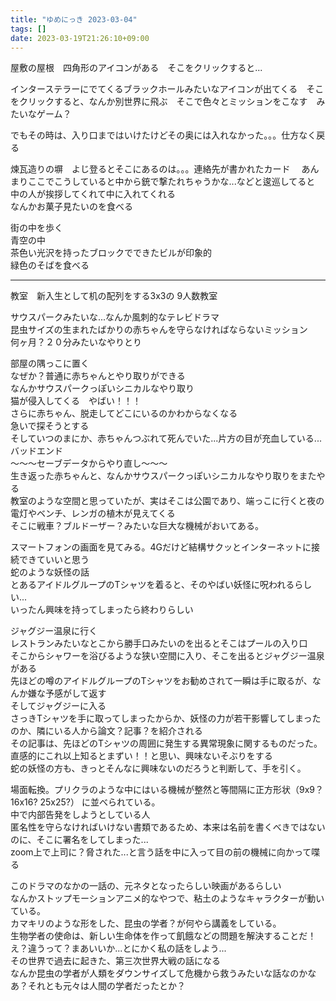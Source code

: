 ```yaml
---
title: "ゆめにっき 2023-03-04"
tags: []
date: 2023-03-19T21:26:10+09:00
---
```


屋敷の屋根　四角形のアイコンがある　そこをクリックすると...

インターステラーにでてくるブラックホールみたいなアイコンが出てくる　そこをクリックすると、なんか別世界に飛ぶ　そこで色々とミッションをこなす　みたいなゲーム？

でもその時は、入り口まではいけたけどその奥には入れなかった。。。仕方なく戻る

煉瓦造りの塀　よじ登るとそこにあるのは。。。連絡先が書かれたカード　
あんまりここでこうしていると中から銃で撃たれちゃうかな...などと逡巡してると  
中の人が挨拶してくれて中に入れてくれる  
なんかお菓子見たいのを食べる

街の中を歩く  
青空の中  
茶色い光沢を持ったブロックでできたビルが印象的  
緑色のそばを食べる

***

教室　新入生として机の配列をする3x3の 9人数教室

サウスパークみたいな...なんか風刺的なテレビドラマ  
昆虫サイズの生まれたばかりの赤ちゃんを守らなければならないミッション  
何ヶ月？２０分みたいなやりとり

部屋の隅っこに置く  
なぜか？普通に赤ちゃんとやり取りができる  
なんかサウスパークっぽいシニカルなやり取り  
猫が侵入してくる　やばい！！！  
さらに赤ちゃん、脱走してどこにいるのかわからなくなる  
急いで探そうとする  
そしていつのまにか、赤ちゃんつぶれて死んでいた...片方の目が充血している...バッドエンド  
〜〜〜セーブデータからやり直し〜〜〜  
生き返った赤ちゃんと、なんかサウスパークっぽいシニカルなやり取りをまたやる  
教室のような空間と思っていたが、実はそこは公園であり、端っこに行くと夜の電灯やベンチ、レンガの植木が見えてくる  
そこに戦車？ブルドーザー？みたいな巨大な機械がおいてある。

スマートフォンの画面を見てみる。4Gだけど結構サクッとインターネットに接続できていいと思う  
蛇のような妖怪の話  
とあるアイドルグループのTシャツを着ると、そのやばい妖怪に呪われるらしい...  
いったん興味を持ってしまったら終わりらしい

ジャグジー温泉に行く  
レストランみたいなとこから勝手口みたいのを出るとそこはプールの入り口  
そこからシャワーを浴びるような狭い空間に入り、そこを出るとジャグジー温泉がある  
先ほどの噂のアイドルグループのTシャツをお勧めされて一瞬は手に取るが、なんか嫌な予感がして返す  
そしてジャグジーに入る  
さっきTシャツを手に取ってしまったからか、妖怪の力が若干影響してしまったのか、隣にいる人から論文？記事？を紹介される  
その記事は、先ほどのTシャツの周囲に発生する異常現象に関するものだった。直感的にこれ以上知るとまずい！！と思い、興味ないそぶりをする  
蛇の妖怪の方も、きっとそんなに興味ないのだろうと判断して、手を引く。

場面転換。プリクラのような中にはいる機械が整然と等間隔に正方形状（9x9？16x16? 25x25?） に並べられている。  
中で内部告発をしようとしている人  
匿名性を守らなければいけない書類であるため、本来は名前を書くべきではないのに、そこに署名をしてしまった...  
zoom上で上司に？脅された...と言う話を中に入って目の前の機械に向かって喋る

このドラマのなかの一話の、元ネタとなったらしい映画があるらしい  
なんかストップモーションアニメ的なやつで、粘土のようなキャラクターが動いている。  
カマキリのような形をした、昆虫の学者？が何やら講義をしている。  
生物学者の使命は、新しい生命体を作って飢餓などの問題を解決することだ！え？違うって？まあいいか...とにかく私の話をしよう...  
その世界で過去に起きた、第三次世界大戦の話になる  
なんか昆虫の学者が人類をダウンサイズして危機から救うみたいな話なのかなあ？それとも元々は人間の学者だったとか？